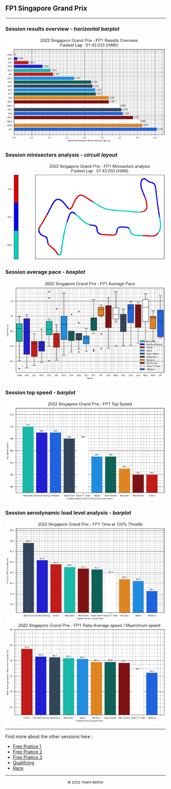 ## FP1 Singapore Grand Prix

---

### Session results overview - *horizontal barplot*

<img src="/output/2022-10-02_Singapore_Grand_Prix/fp1_results_overview_white.png?raw=true"/>

### Session minisectors analysis - *circuit layout*

<img src="/output/2022-10-02_Singapore_Grand_Prix/fp1_minisectors_analysis_white.png?raw=true"/>

### Session average pace - *boxplot*

<img src="/output/2022-10-02_Singapore_Grand_Prix/fp1_average_pace_white.png?raw=true"/>

### Session top speed - *barplot*

<img src="/output/2022-10-02_Singapore_Grand_Prix/topspeed_fp1_white.png?raw=true"/>

### Session aerodynamic load level analysis - *barplot*

<img src="/output/2022-10-02_Singapore_Grand_Prix/fp1_maximum_throttle_white.png?raw=true"/>

<img src="/output/2022-10-02_Singapore_Grand_Prix/fp1_speed_ratio_white.png?raw=true"/>

--- 

Find more about the other sessions here :
  - [Free Pratice 1](/page/FP1/2022-10-02_Singapore_Grand_Prix)  
  - [Free Pratice 2](/page/FP2/2022-10-02_Singapore_Grand_Prix) 
  - [Free Pratice 3](/page/FP3/2022-10-02_Singapore_Grand_Prix)
  - [Qualifying](/page/Qualifying/2022-10-02_Singapore_Grand_Prix) 
  - [Race](/page/Race/2022-10-02_Singapore_Grand_Prix)

---

<div style="text-align: center">
  <p style="font-size:11px">&copy; 2022 Yoann Betton</p>
</div>

<!-- ---

<p style="font-size:11px">Page generated from <a href="https://github.com/yoannbtn/yoannbtn.github.io">github.com/yoannbtn</a>.</p> -->